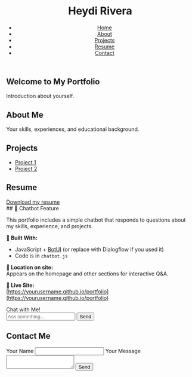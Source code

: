 <!DOCTYPE html>
<html lang="en">
<head>
  <meta charset="UTF-8">
  <meta name="viewport" content="width=device-width, initial-scale=1.0">

  <link rel="stylesheet" href="style.css">
</head>
<body>
  <header>
    <h1>Heydi Rivera</h1>
    <nav>
      <ul>
        <li><a href="#home">Home</a></li>
        <li><a href="#about">About</a></li>
        <li><a href="#projects">Projects</a></li>
        <li><a href="#resume">Resume</a></li>
        <li><a href="#contact">Contact</a></li>
      </ul>
    </nav>
  </header>

  <section id="home">
    <h2>Welcome to My Portfolio</h2>
    <p>Introduction about yourself.</p>
  </section>

  <section id="about">
    <h2>About Me</h2>
    <p>Your skills, experiences, and educational background.</p>
  </section>

  <section id="projects">
    <h2>Projects</h2>
    <ul>
      <li><a href="https://github.com/yourusername/project1">Project 1</a></li>
      <li><a href="https://github.com/yourusername/project2">Project 2</a></li>
    </ul>
  </section>

  <section id="resume">
    <h2>Resume</h2>
    <a href="path/to/resume.pdf" download>Download my resume</a>
  </section>
## 🤖 Chatbot Feature

This portfolio includes a simple chatbot that responds to questions about my skills, experience, and projects.

**🔧 Built With:**  
- JavaScript + [BotUI](https://botui.org/) (or replace with Dialogflow if you used it)
- Code is in `chatbot.js`

**📍 Location on site:**  
Appears on the homepage and other sections for interactive Q&A.

**🔗 Live Site:**  
[https://yourusername.github.io/portfolio](https://yourusername.github.io/portfolio)
<div class="chatbot-container" id="chatbot">
  <div class="chat-header">Chat with Me!</div>
  <div class="chat-box" id="chat-box"></div>
  <input type="text" id="user-input" placeholder="Ask something..." />
  <button onclick="sendMessage()">Send</button>
</div>


  <section id="contact">
    <h2>Contact Me</h2>
    <form>
      <label for="name">Your Name</label>
      <input type="text" id="name" name="name" required>
      <label for="message">Your Message</label>
      <textarea id="message" name="message" required></textarea>
      <button type="submit">Send</button>
    </form>
  </section>

 


